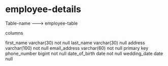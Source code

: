 # employee-details

Table-name ---> employee-table

columns

first_name varchar(30) not null
last_name varchar(30) null
address varchar(100) not null
email_address varchar(60) not null primary key
phone_number bigint not null
date_of_birth date not null
wedding_date date null

